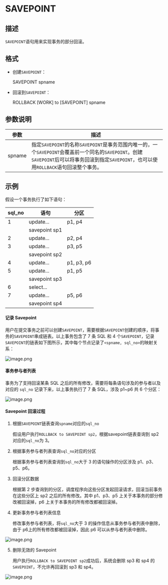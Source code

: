 SAVEPOINT 
==============================



描述 
-----------

`SAVEPOINT`语句用来实现事务的部分回滚。

格式 
-----------

* 创建`SAVEPOINT`：

  




    SAVEPOINT spname



* 回滚到`SAVEPOINT`：

  




    ROLLBACK [WORK] to [SAVEPOINT] spname



参数说明 
-------------



|   参数   |                                                                 描述                                                                  |
|--------|-------------------------------------------------------------------------------------------------------------------------------------|
| spname | 指定`SAVEPOINT`的名称`SAVEPOINT`是事务范围内唯一的，一个`SAVEPOINT`会覆盖前一个同名的`SAVEPOINT`。创建`SAVEPOINT`后可以将事务回滚到指定`SAVEPOINT`，也可以使用`ROLLBACK`语句回滚整个事务。 |



示例 
-----------

假设一个事务执行了如下语句：


| **sql_no** |    **语句**     |   **分区**   |
|------------|---------------|------------|
| 1          | update...     | p1, p4     |
|            | savepoint sp1 |            |
| 2          | update...     | p2, p4     |
| 3          | update...     | p3, p5     |
|            | savepoint sp2 |            |
| 4          | update...     | p1, p3, p6 |
| 5          | update...     | p1, p5     |
|            | savepoint sp3 |            |
| 6          | select...     |            |
| 7          | update...     | p5, p6     |
|            | savepoint sp4 |            |



#### 记录 Savepoint 

用户在提交事务之前可以创建`SAVEPOINT`，需要根据`SAVEPOINT`创建的顺序，将事务的`SAVEPOINT`串成链表。以上事务包含了 7 条 SQL 和 4 个`SAVEPOINT`，记录`SAVEPOINT`的链表如下图所示，其中每个节点记录了`<spname, sql_no>`的映射关系：

![image.png](https://static-aliyun-doc.oss-accelerate.aliyuncs.com/assets/img/zh-CN/7455055061/p179258.png "image.png")

#### 事务参与者列表 

事务为了支持回滚某条 SQL 之后的所有修改，需要将每条语句涉及的参与者以及对应的 `sql_no` 记录下来，以上事务执行了 7 条 SQL，涉及 p1\~p6 共 6 个分区：

![image.png](https://static-aliyun-doc.oss-accelerate.aliyuncs.com/assets/img/zh-CN/7455055061/p179259.png "image.png")

#### Savepoint 回滚过程 

1. 根据`SAVEPOINT`链表查询`spname`对应的`sql_no`

   假设用户执行`ROLLBACK to SAVEPOINT sp2`，根据savepoint链表查询到 sp2 对应的`sql_no`为 3。
   




<!-- -->

2. 根据事务参与者列表查询`sql_no`对应的分区

   根据事务参与者列表查询到`sql_no`大于 3 的语句操作的分区涉及 p1、p3、p5、p6。
   




<!-- -->

3. 回滚分区数据

   根据第 2 步查询到的分区，调度程序向这些分区发起回滚请求，回滚当前事务在这些分区上 sp2 之后的所有修改。其中 p1、p3、p5 上关于本事务的部分修改被回滚掉，p6 上关于本事务的所有修改都被回滚掉。
   




<!-- -->

4. 更新事务参与者列表信息

   修改事务参与者列表，将`sql_no`大于 3 的操作信息从事务参与者列表中删除，由于 p6上的所有修改都被回滚掉，因此 p6 可以从参与者列表中删除。
   




![image.png](https://static-aliyun-doc.oss-accelerate.aliyuncs.com/assets/img/zh-CN/7455055061/p179260.png "image.png")

5. 删除无效的 Savepoint

   用户执行`ROLLBACK to SAVEPOINT sp2`成功后，系统会删除 sp3 和 sp4 的`SAVEPOINT`，不允许再回滚到 sp3 和 sp4。
   




![image.png](https://static-aliyun-doc.oss-accelerate.aliyuncs.com/assets/img/zh-CN/7455055061/p179261.png "image.png")
